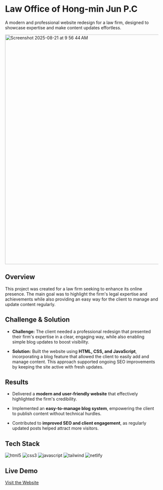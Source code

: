 Law Office of Hong-min Jun P.C
======================================

A modern and professional website redesign for a law firm, designed to showcase expertise and make content updates effortless.

<img width="1423" height="753" alt="Screenshot 2025-08-21 at 9 56 44 AM" src="https://github.com/user-attachments/assets/dc1194bc-9355-4e15-9da8-f3f60a3b56c7" />

Overview
--------

This project was created for a law firm seeking to enhance its online presence. The main goal was to highlight the firm's legal expertise and achievements while also providing an easy way for the client to manage and update content regularly.

Challenge & Solution
--------------------

-   **Challenge:** The client needed a professional redesign that presented their firm's expertise in a clear, engaging way, while also enabling simple blog updates to boost visibility.

-   **Solution:** Built the website using **HTML, CSS, and JavaScript**, incorporating a blog feature that allowed the client to easily add and manage content. This approach supported ongoing SEO improvements by keeping the site active with fresh updates.

Results
-------

-   Delivered a **modern and user-friendly website** that effectively highlighted the firm's credibility.

-   Implemented an **easy-to-manage blog system**, empowering the client to publish content without technical hurdles.

-   Contributed to **improved SEO and client engagement**, as regularly updated posts helped attract more visitors.

Tech Stack
----------
<p align="left">
    <img src="https://img.shields.io/badge/HTML5-E34F26?style=for-the-badge&logo=html5&logoColor=white" alt="html5">
    <img src="https://img.shields.io/badge/CSS3-1572B6?style=for-the-badge&logo=css3&logoColor=white" alt="css3">
    <img src="https://img.shields.io/badge/JavaScript-323330?style=for-the-badge&logo=javascript&logoColor=F7DF1E" alt="javascript">
    <img src="https://img.shields.io/badge/Tailwind_CSS-38B2AC?style=for-the-badge&logo=tailwind-css&logoColor=white" alt="tailwind">
    <img src="https://img.shields.io/badge/Netlify-00C7B7?style=for-the-badge&logo=netlify&logoColor=white" alt='netlify'>
</p>

Live Demo
---------

[Visit the Website](https://junlawfirm.com/)
